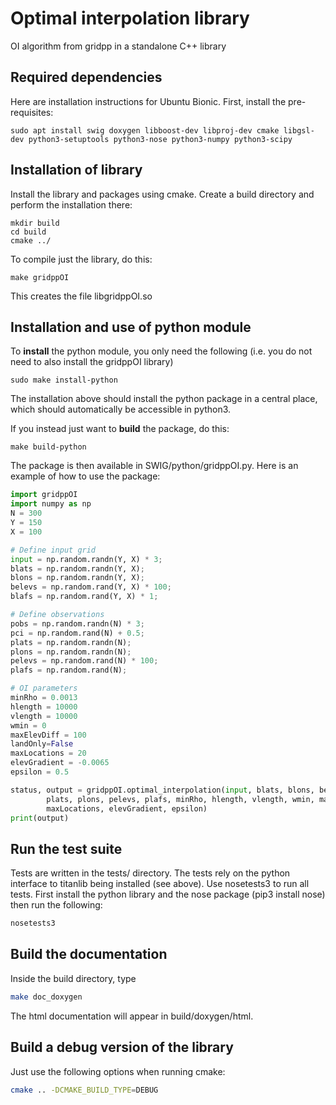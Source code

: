 # Optimal interpolation library

OI algorithm from gridpp in a standalone C++ library

## Required dependencies

Here are installation instructions for Ubuntu Bionic. First, install the pre-requisites:

```
sudo apt install swig doxygen libboost-dev libproj-dev cmake libgsl-dev python3-setuptools python3-nose python3-numpy python3-scipy
```

## Installation of library

Install the library and packages using cmake. Create a build directory and perform the
installation there:

```
mkdir build
cd build
cmake ../
```

To compile just the library, do this:
```
make gridppOI
```

This creates the file libgridppOI.so

## Installation and use of python module

To **install** the python module, you only need the following (i.e. you do not need to also
install the gridppOI library)

```
sudo make install-python
```

The installation above should install the python package in a central place, which should
automatically be accessible in python3.

If you instead just want to **build** the package, do this:

```
make build-python
```

The package is then available in SWIG/python/gridppOI.py. Here is an example of how to use the package:

```python
import gridppOI
import numpy as np
N = 300
Y = 150
X = 100

# Define input grid
input = np.random.randn(Y, X) * 3;
blats = np.random.randn(Y, X);
blons = np.random.randn(Y, X);
belevs = np.random.rand(Y, X) * 100;
blafs = np.random.rand(Y, X) * 1;

# Define observations
pobs = np.random.randn(N) * 3;
pci = np.random.rand(N) + 0.5;
plats = np.random.randn(N);
plons = np.random.randn(N);
pelevs = np.random.rand(N) * 100;
plafs = np.random.rand(N);

# OI parameters
minRho = 0.0013
hlength = 10000
vlength = 10000
wmin = 0
maxElevDiff = 100
landOnly=False
maxLocations = 20
elevGradient = -0.0065
epsilon = 0.5

status, output = gridppOI.optimal_interpolation(input, blats, blons, belevs, blafs, pobs, pci,
        plats, plons, pelevs, plafs, minRho, hlength, vlength, wmin, maxElevDiff, landOnly,
        maxLocations, elevGradient, epsilon)
print(output)
```

## Run the test suite

Tests are written in the tests/ directory. The tests rely on the python interface to titanlib being installed (see above). Use nosetests3 to run all tests. First install the python library  and the nose package (pip3 install nose) then run the following:

```bash
nosetests3
```

## Build the documentation

Inside the build directory, type

```bash
make doc_doxygen
```

The html documentation will appear in build/doxygen/html.

## Build a debug version of the library

Just use the following options when running cmake:

```bash
cmake .. -DCMAKE_BUILD_TYPE=DEBUG
```
